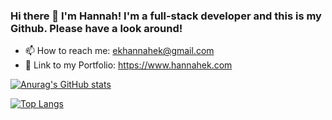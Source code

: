 ### Hi there 👋 I'm Hannah! I'm a full-stack developer and this is my Github. Please have a look around!

- 📫 How to reach me: ekhannahek@gmail.com 
- :notebook_with_decorative_cover: Link to my Portfolio: https://www.hannahek.com

[![Anurag's GitHub stats](https://github-readme-stats.vercel.app/api?username=Nahnahke&show_icons=true&theme=aura_dark)](https://github.com/anuraghazra/github-readme-stats)

[![Top Langs](https://github-readme-stats.vercel.app/api/top-langs/?username=Nahnahke&show_icons=true&theme=aura_dark)](https://github.com/anuraghazra/github-readme-stats)
